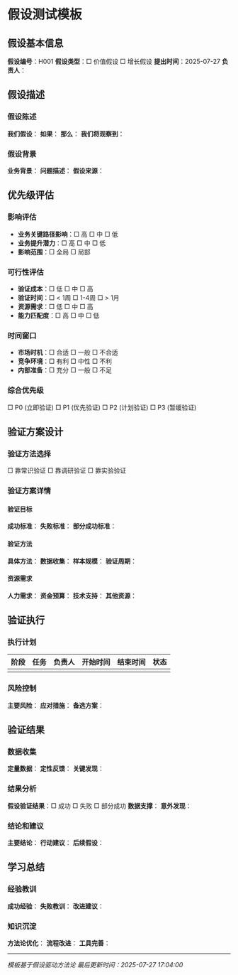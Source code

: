 # 假设测试模板

## 假设基本信息

**假设编号**：H001
**假设类型**：□ 价值假设  □ 增长假设
**提出时间**：2025-07-27
**负责人**：

## 假设描述

### 假设陈述
**我们假设**：
**如果**：
**那么**：
**我们将观察到**：

### 假设背景
**业务背景**：
**问题描述**：
**假设来源**：

## 优先级评估

### 影响评估
- **业务关键路径影响**：□ 高 □ 中 □ 低
- **业务提升潜力**：□ 高 □ 中 □ 低
- **影响范围**：□ 全局 □ 局部

### 可行性评估
- **验证成本**：□ 低 □ 中 □ 高
- **验证时间**：□ < 1周 □ 1-4周 □ > 1月
- **资源需求**：□ 低 □ 中 □ 高
- **能力匹配度**：□ 高 □ 中 □ 低

### 时间窗口
- **市场时机**：□ 合适 □ 一般 □ 不合适
- **竞争环境**：□ 有利 □ 中性 □ 不利
- **内部准备**：□ 充分 □ 一般 □ 不足

### 综合优先级
□ P0 (立即验证)  □ P1 (优先验证)  □ P2 (计划验证)  □ P3 (暂缓验证)

## 验证方案设计

### 验证方法选择
□ 靠常识验证  □ 靠调研验证  □ 靠实验验证

### 验证方案详情

#### 验证目标
**成功标准**：
**失败标准**：
**部分成功标准**：

#### 验证方法
**具体方法**：
**数据收集**：
**样本规模**：
**验证周期**：

#### 资源需求
**人力需求**：
**资金预算**：
**技术支持**：
**其他资源**：

## 验证执行

### 执行计划
| 阶段 | 任务 | 负责人 | 开始时间 | 结束时间 | 状态 |
|------|------|--------|----------|----------|------|
|      |      |        |          |          |      |

### 风险控制
**主要风险**：
**应对措施**：
**备选方案**：

## 验证结果

### 数据收集
**定量数据**：
**定性反馈**：
**关键发现**：

### 结果分析
**假设验证结果**：□ 成功 □ 失败 □ 部分成功
**数据支撑**：
**意外发现**：

### 结论和建议
**主要结论**：
**行动建议**：
**后续假设**：

## 学习总结

### 经验教训
**成功经验**：
**失败教训**：
**改进建议**：

### 知识沉淀
**方法论优化**：
**流程改进**：
**工具完善**：

---
*模板基于假设驱动方法论*
*最后更新时间：2025-07-27 17:04:00*

